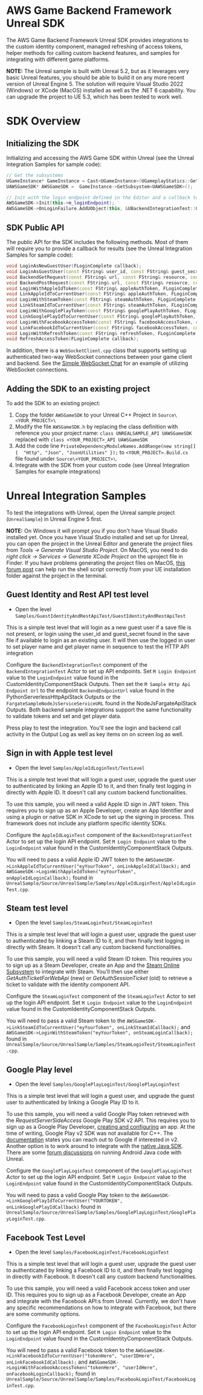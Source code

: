 # AWS Game Backend Framework Unreal SDK

The AWS Game Backend Framework Unreal SDK provides integrations to the custom identity component, managed refreshing of access tokens, helper methods for calling custom backend features, and samples for integrating with different game platforms.

**NOTE:** The Unreal sample is built with Unreal 5.2, but as it leverages very basic Unreal features, you should be able to build it on any more recent version of Unreal Engine 5. The solution will require Visual Studio 2022 (Windows) or XCode (MacOS) installed as well as the .NET 6 capability. You can upgrade the project to UE 5.3, which has been tested to work well.

# SDK Overview

## Initializing the SDK

Initializing and accessing the AWS Game SDK within Unreal (see the Unreal Integration Samples for sample code):

```cpp
// Get the subsystems
UGameInstance* GameInstance = Cast<UGameInstance>(UGameplayStatics::GetGameInstance(GetWorld()));
UAWSGameSDK* AWSGameSDK =  GameInstance->GetSubsystem<UAWSGameSDK>();

// Init with the login endpoint defined in the Editor and a callback to handle errors for logging in and refresh
AWSGameSDK->Init(this->m_loginEndpoint);
AWSGameSDK->OnLoginFailure.AddUObject(this, &UBackendIntegrationTest::OnLoginOrRefreshErrorCallback);
```

## SDK Public API

The public API for the SDK includes the following methods. Most of them will require you to provide a callback for results (see the Unreal Integration Samples for sample code):

```cpp
void LoginAsNewGuestUser(FLoginComplete callback);
void LoginAsGuestUser(const FString& user_id, const FString& guest_secret, FLoginComplete callback);
void BackendGetRequest(const FString& url, const FString& resource, const TMap<FString, FString>& queryParameters, FRequestComplete callback);
void BackendPostRequest(const FString& url, const FString& resource, const FString& body, FRequestComplete callback);
void LoginWithAppleIdToken(const FString& appleAuthToken, FLoginComplete callback);
void LinkAppleIdToCurrentUser(const FString& appleAuthToken, FLoginComplete callback);
void LoginWithSteamToken(const FString& steamAuthToken, FLoginComplete callback);
void LinkSteamIdToCurrentUser(const FString& steamAuthToken, FLoginComplete callback);
void LoginWithGooglePlayToken(const FString& googlePlayAuthToken, FLoginComplete callback);
void LinkGooglePlayIdToCurrentUser(const FString& googlePlayAuthToken, FLoginComplete callback);
void LoginWithFacebookAccessToken(const FString& facebookAccessToken, const FString& facebookUserId, FLoginComplete callback);
void LinkFacebookIdToCurrentUser(const FString& facebookAccessToken, const FString& facebookUserId, FLoginComplete callback);
void LoginWithRefreshToken(const FString& refreshToken, FLoginComplete callback);
void RefreshAccessToken(FLoginComplete callback);
```

In addition, there is a `WebSocketClient.cpp` class that supports setting up authenticated two-way WebSocket connections between your game client and backend. See the [Simple WebSocket Chat](../BackendFeatures/SimpleWebsocketChat/Readme.md) for an example of utilizing WebSocket connections.

## Adding the SDK to an existing project

To add the SDK to an existing project:

1. Copy the folder `AWSGameSDK` to your Unreal C++ Project in `Source\<YOUR_PROJECT>\`
2. Modify the file `AWSGameSDK.h` by replacing the class definition with reference you your project name: `class UNREALSAMPLE_API UAWSGameSDK` replaced with `class <YOUR_PROJECT>_API UAWSGameSDK`
3. Add the code line `PrivateDependencyModuleNames.AddRange(new string[] {  "Http", "Json", "JsonUtilities" });` to `<YOUR_PROJECT>.Build.cs` file found under `Source\<YOUR_PROJECT>\`.
3. Integrate with the SDK from your custom code (see Unreal Integration Samples for example integrations)

# Unreal Integration Samples

To test the integrations with Unreal, open the Unreal sample project (`UnrealSample`) in Unreal Engine 5 first.

**NOTE:** On Windows it will prompt you if you don't have Visual Studio installed yet. Once you have Visual Studio installed and set up for Unreal, you can open the project in the Unreal Editor and generate the project files from *Tools -> Generate Visual Studio Project*. On MacOS, you need to do *right click -> Services -> Generate XCode Project* on the uproject file in Finder. If you have problems generating the project files on MacOS, [this forum post](https://forums.unrealengine.com/t/generate-xcode-project-doesnt-do-anything/123149/3) can help run the shell script correctly from your UE installation folder against the project in the terminal.

## Guest Identity and Rest API test level

* Open the level `Samples/GuestIdentityAndRestApiTest/GuestIdentityAndRestApiTest`

This is a simple test level that will login as a new guest user if a save file is not present, or login using the user_id and guest_secret found in the save file if available to login as an existing user. It will then use the logged in user to set player name and get player name in sequence to test the HTTP API integration

Configure the `BackendIntegrationTest` component of the `BackendIntegrationTest` Actor to set up API endpoints. Set `M Login Endpoint` value to the `LoginEndpoint` value found in the CustomIdentityComponentStack Outputs. Then set the `M Sample Http Api Endpoint Url` to the endpoint `BackendEndpointUrl` value found in the PythonServerlessHttpApiStack Outputs or the `FargateSampleNodeJsServiceServiceURL` found in the NodeJsFargateApiStack Outputs. Both backend sample integrations support the same functionality to validate tokens and set and get player data.

Press play to test the integration. You'll see the login and backend call activity in the Output Log as well as key items on on screen log as well.

## Sign in with Apple test level

* Open the level `Samples/AppleIdLoginTest/TestLevel`

This is a simple test level that will login a guest user, upgrade the guest user to authenticated by linking an Apple ID to it, and then finally test logging in directly with Apple ID. It doesn't call any custom backend functionalities.

To use this sample, you will need a valid Apple ID sign in JWT token. This requires you to sign up as an Apple Developer, create an App Identifier and using a plugin or native SDK in XCode to set up the signing in process. This framework does not include any platform specific identity SDKs.

Configure the `AppleIdLoginTest` component of the `BackendIntegrationTest` Actor to set up the login API endpoint. Set `M Login Endpoint` value to the `LoginEndpoint` value found in the CustomIdentityComponentStack Outputs.

You will need to pass a valid Apple ID JWT token to the `AWSGameSDK->LinkAppleIdToCurrentUser("eyYourToken", onLinkAppleIdCallback);` and `AWSGameSDK->LoginWithAppleIdToken("eyYourToken", onAppleIdLoginCallback);` found in `UnrealSample/Source/UnrealSample/Samples/AppleIdLoginTest/AppleIdLoginTest.cpp`.

## Steam test level

* Open the level `Samples/SteamLoginTest/SteamLoginTest`

This is a simple test level that will login a guest user, upgrade the guest user to authenticated by linking a Steam ID to it, and then finally test logging in directly with Steam. It doesn't call any custom backend functionalities.

To use this sample, you will need a valid Steam ID token. This requires you to sign up as a Steam Developer, create an App and the [Steam Online Subsystem](https://docs.unrealengine.com/5.2/en-US/online-subsystem-steam-interface-in-unreal-engine/) to integrate with Steam. You'll then use either _GetAuthTicketForWebApi_ (new) or _GetAuthSessionTicket_ (old) to retrieve a ticket to validate with the identity component API.

Configure the `SteamLoginTest` component of the `SteamLoginTest` Actor to set up the login API endpoint. Set `M Login Endpoint` value to the `LoginEndpoint` value found in the CustomIdentityComponentStack Outputs.

You will need to pass a valid Steam token to the `AWSGameSDK->LinkSteamIdToCurrentUser("eyYourToken", onLinkSteamIdCallback);` and `AWSGameSDK->LoginWithSteamToken("eyYourToken", onSteamLoginCallback);` found in `UnrealSample/Source/UnrealSample/Samples/SteamLoginTest/SteamLoginTest.cpp`.

## Google Play level

* Open the level `Samples/GooglePlayLoginTest/GooglePlayLoginTest`

This is a simple test level that will login a guest user, and upgrade the guest user to authenticated by linking a Google Play ID to it.

To use this sample, you will need a valid Google Play token retrieved with the _RequestServerSideAccess_ Google Play SDK v2 API. This requires you to sign up as a Google Play Developer, [creating and configuring](https://developers.google.com/games/services/console/enabling) an app. At the time of writing, Google Play v2 SDK was not available for C++. The [documentation](https://developers.google.com/games/services/cpp/GettingStartedNativeClient) states you can reach out to Google if interested in v2. Another option is to work around to integrate with the [native Java SDK](https://developers.google.com/games/services/android/signin). There are some [forum discussions](https://forums.unrealengine.com/t/how-to-execute-java-android-code-from-c/312543/10) on running Android Java code with Unreal.

Configure the `GooglePlayLoginTest` component of the `GooglePlayLoginTest` Actor to set up the login API endpoint. Set `M Login Endpoint` value to the `LoginEndpoint` value found in the CustomIdentityComponentStack Outputs.

You will need to pass a valid Google Play token to the `AWSGameSDK->LinkGooglePlayIdToCurrentUser("YOURTOKEN", onLinkGooglePlayIdCallback)` found in `UnrealSample/Source/UnrealSample/Samples/GooglePlayLoginTest/GooglePlayLoginTest.cpp`.

## Facebook Test Level

* Open the level `Samples/FacebookLoginTest/FacebookLoginTest`

This is a simple test level that will login a guest user, upgrade the guest user to authenticated by linking a Facebook ID to it, and then finally test logging in directly with Facebook. It doesn't call any custom backend functionalities.

To use this sample, you will need a valid Facebook access token and user ID. This requires you to sign up as a Facebook Developer, create an App and integrate with the Facebook API:s from Unreal. Currently, we don't have any specific recommendations on how to integrate with Facebook, but there are some community options.

Configure the `FacebookLoginTest` component of the `FacebookLoginTest` Actor to set up the login API endpoint. Set `M Login Endpoint` value to the `LoginEndpoint` value found in the CustomIdentityComponentStack Outputs.

You will need to pass a valid Facebook token to the `AWSGameSDK->LinkFacebookIdToCurrentUser("tokenHere", "userIDHere", onLinkFacebookIdCallback);` and `AWSGameSDK->LoginWithFacebookAccessToken("tokenHere", "userIdHere", onFacebookLoginCallback);` found in `UnrealSample/Source/UnrealSample/Samples/FacebookLoginTest/FacebookLoginTest.cpp`.

